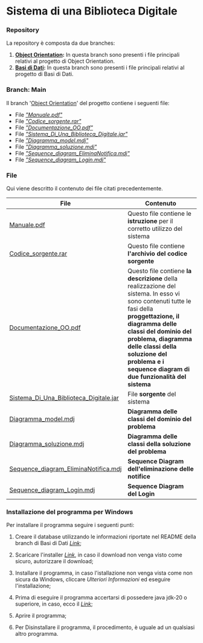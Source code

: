 # Sistema di una Biblioteca Digitale
### Repository
La repository è composta da due branches:
1. **[Object Orientation][OOP]:** In questa branch sono presenti i file principali relativi al progetto di Object Orientation.
2. **[Basi di Dati][BDP]:** In questa branch sono presenti i file principali relativi al progetto di Basi di Dati.

### Branch: Main
Il branch '[Object Orientation][OOP]' del progetto contiene i seguenti file:
- File [_"Manuale.pdf"_][MOO]
- File [_"Codice_sorgente.rar"_][CSO]
- File [_"Documentazione_OO.pdf"_][Doc] 
- File [_"Sistema_Di_Una_Biblioteca_Digitale.jar"_][JAR]
- File [_"Diagramma_model.mdj"_][DMO]
- File [_"Diagramma_soluzione.mdj"_][DSO]
- File [_"Sequence_diagram_EliminaNotifica.mdj"_][SDN]
- File [_"Sequence_diagram_Login.mdj"_][SDL]

### File
Qui viene descritto il contenuto dei file citati precedentemente.

| File | Contenuto |
| ------ | ------ |
| [Manuale.pdf][MOO] | Questo file contiene le **istruzione** per il corretto utilizzo del sistema |
| [Codice_sorgente.rar][CSO] | Questo file contiene **l'archivio del codice sorgente** |
| [Documentazione_OO.pdf][DOC] | Questo file contiene **la descrizione** della realizzazione del sistema. In esso vi sono contenuti tutte le fasi della **proggettazione, il diagramma delle classi del dominio del problema, diagramma delle classi della soluzione del problema e i sequence diagram di due funzionalità del sistema** |
| [Sistema_Di_Una_Biblioteca_Digitale.jar][JAR] | File **sorgente** del sistema |
| [Diagramma_model.mdj][DMO] | **Diagramma delle classi del dominio del problema** |
| [Diagramma_soluzione.mdj][DSO] | **Diagramma delle classi della soluzione del problema** |
| [Sequence_diagram_EliminaNotifica.mdj][SDN] | **Sequence Diagram dell'eliminazione delle notifice** |
| [Sequence_diagram_Login.mdj][SDL] | **Sequence Diagram del Login** |

### Installazione del programma per Windows

Per installare il programma seguire i seguenti punti:

1. Creare il database utilizzando le informazioni riportate nel README della branch di Basi di Dati [_Link_][BDP];

2. Scaricare l'installer [_Link_][DWD], in caso il download non venga visto come sicuro, autorizzare il download;

3. Installare il programma, in caso l'istallazione non venga vista come non sicura da Windows, cliccare _Ulteriori Informazioni_ ed eseguire l'installazione; 

4. Prima di eseguire il programma accertarsi di possedere java jdk-20 o superiore, in caso, ecco il [_Link_][JAV];

5. Aprire il programma;

6. Per Disinstallare il programma, il procedimento, è uguale ad un qualsiasi altro programma.


[//]: # (These are reference links used in the body of this note and get stripped out when the markdown processor does its job. There is no need to format nicely because it shouldn't be seen. Thanks SO)

[CSO]: <https://github.com/Giovk/Sistema-di-una-Biblioteca-Digitale/blob/Object-Orientation/Codice_sorgente.rar>
[MOO]: <https://github.com/Giovk/Sistema-di-una-Biblioteca-Digitale/blob/Object-Orientation/Manuale.pdf>
[DOC]: <https://github.com/Giovk/Sistema-di-una-Biblioteca-Digitale/blob/Object-Orientation/Documentazione_OO.pdf>
[BDP]: <https://github.com/Giovk/Sistema-di-una-Biblioteca-Digitale/tree/Basi-di-Dati>
[OOP]: <https://github.com/Giovk/Sistema-di-una-Biblioteca-Digitale/tree/Object-Orientation>
[DMO]: <https://github.com/Giovk/Sistema-di-una-Biblioteca-Digitale/blob/Object-Orientation/Diagramma_model.mdj>
[DSO]: <https://github.com/Giovk/Sistema-di-una-Biblioteca-Digitale/blob/Object-Orientation/Diagramma_soluzione.mdj>
[SDN]: <https://github.com/Giovk/Sistema-di-una-Biblioteca-Digitale/blob/Object-Orientation/Sequence_diagram_EliminaNotifica.mdj>
[SDL]: <https://github.com/Giovk/Sistema-di-una-Biblioteca-Digitale/blob/Object-Orientation/Sequence_diagram_Login.mdj>
[DWD]: <https://mega.nz/file/YbFU0ByK#IDrRTDEKCYhSAGR4XPaJLdoSWv7XFAdmOv-GPHczcE4>
[JAR]: <https://github.com/Giovk/Sistema-di-una-Biblioteca-Digitale/blob/Object-Orientation/Sistema_Di_Una_Biblioteca_Digitale.jar>
[JAV]: <https://www.oracle.com/java/technologies/javase/jdk20-archive-downloads.html>
